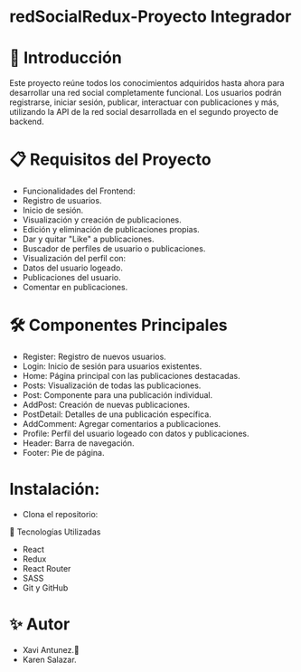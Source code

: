 # redSocialRedux-Proyecto Integrador

# 🚀 Introducción

Este proyecto reúne todos los conocimientos adquiridos hasta ahora para desarrollar una red social completamente funcional. Los usuarios podrán registrarse, iniciar sesión, publicar, interactuar con publicaciones y más, utilizando la API de la red social desarrollada en el segundo proyecto de backend.

# 📋 Requisitos del Proyecto

- Funcionalidades del Frontend:
- Registro de usuarios.
- Inicio de sesión.
- Visualización y creación de publicaciones.
- Edición y eliminación de publicaciones propias.
- Dar y quitar "Like" a publicaciones.
- Buscador de perfiles de usuario o publicaciones.
- Visualización del perfil con:
- Datos del usuario logeado.
- Publicaciones del usuario.
- Comentar en publicaciones.

# 🛠️ Componentes Principales

- Register: Registro de nuevos usuarios.
- Login: Inicio de sesión para usuarios existentes.
- Home: Página principal con las publicaciones destacadas.
- Posts: Visualización de todas las publicaciones.
- Post: Componente para una publicación individual.
- AddPost: Creación de nuevas publicaciones.
- PostDetail: Detalles de una publicación específica.
- AddComment: Agregar comentarios a publicaciones.
- Profile: Perfil del usuario logeado con datos y publicaciones.
- Header: Barra de navegación.
- Footer: Pie de página.

# Instalación:

- Clona el repositorio:

🔧 Tecnologías Utilizadas

- React
- Redux
- React Router
- SASS
- Git y GitHub

# ✨ Autor
- Xavi Antunez.🚀
- Karen Salazar.
